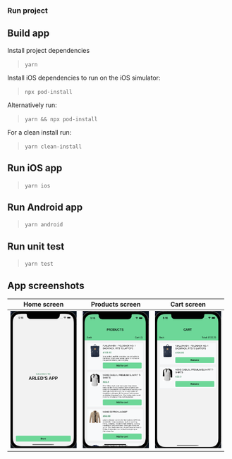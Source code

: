 ### Run project

## Build app

Install project dependencies

> `yarn`

Install iOS dependencies to run on the iOS simulator:

> `npx pod-install`

Alternatively run:

> `yarn && npx pod-install`

For a clean install run:

> `yarn clean-install`

## Run iOS app

> `yarn ios`

## Run Android app

> `yarn android`

## Run unit test

> `yarn test`

## App screenshots

| Home screen                                                        | Products screen                                                                          | Cart screen                                                       |
| ------------------------------------------------------------------ | ---------------------------------------------------------------------------------------- | ----------------------------------------------------------------- |
| <img src="./assets/app_screenshots/homeScreen.png" width="150"  /> | <img class="middle-img" src="./assets/app_screenshots/productsScreen.png" width="150" /> | <img src="./assets/app_screenshots/cartScreen.png" width="150" /> |
